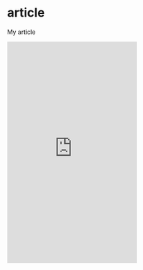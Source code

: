 # article
My article

<iframe src="https://www.luogu.com.cn/" scrolling="no" border="0" frameborder="no" framespacing="0" allowfullscreen="true" height="512"></iframe>
